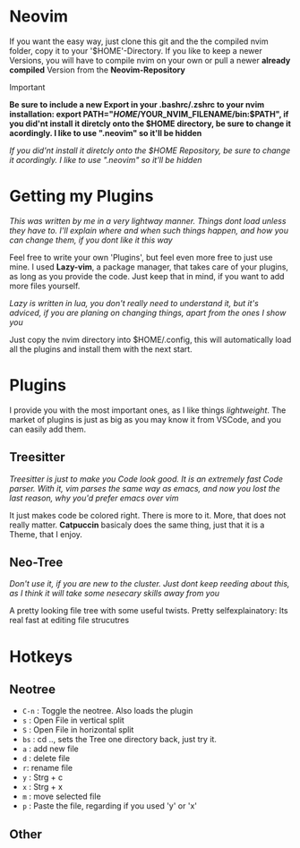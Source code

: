 # Neovim
If you want the easy way, just clone this git and the the compiled nvim folder, copy it to your '$HOME'-Directory. 
If you like to keep a newer Versions, you will have to compile nvim on your own or pull a newer **already compiled** Version from the **Neovim-Repository**

> [!IMPORTANT]
>**Be sure to include a new Export in your .bashrc/.zshrc to your nvim installation: export PATH="$HOME/$YOUR_NVIM_FILENAME/bin:$PATH", if you did'nt install it diretcly onto the $HOME directory, be sure to change it acordingly. I like to use ".neovim" so it'll be hidden**

_If you did'nt install it diretcly onto the $HOME Repository, be sure to change it acordingly. I like to use ".neovim" so it'll be hidden_

# Getting my Plugins
_This was written by me in a very lightway manner. Things dont load unless they have to. I'll explain where and when such things happen, and how you can change them, if you dont like it this way_

Feel free to write your own 'Plugins', but feel even more free to just use mine. I used **Lazy-vim**, a package manager, that takes care of your plugins, as long as you provide the code. Just keep that in mind, if you want to add more files yourself. 

_Lazy is written in lua, you don't really need to understand it, but it's adviced, if you are planing on changing things, apart from the ones I show you_

Just copy the nvim directory into $HOME/.config, this will automatically load all the plugins and install them with the next start. 

# Plugins
I provide you with the most important ones, as I like things _lightweight_. The market of plugins is just as big as you may know it from VSCode, and you can easily add them. 

## Treesitter
_Treesitter is just to make you Code look good. It is an extremely fast Code parser. With it, vim parses the same way as emacs, and now you lost the last reason, why you'd prefer emacs over vim_

It just makes code be colored right. There is more to it. More, that does not really matter.
**Catpuccin** basicaly does the same thing, just that it is a Theme, that I enjoy.

## Neo-Tree
_Don't use it, if you are new to the cluster. Just dont keep reeding about this, as I think it will take some nesecary skills away from you_

A pretty looking file tree with some useful twists. Pretty selfexplainatory:
Its real fast at editing file strucutres

  # Hotkeys
  ## Neotree
- `C-n` : Toggle the neotree. Also loads the plugin
- `s` : Open File in vertical split
- `S` : Open File in horizontal split
- `bs` : cd .., sets the Tree one directory back, just try it.
- `a` : add new file
- `d` : delete file
- `r`: rename file
- `y` : Strg + c
- `x` : Strg + x
- `m` : move selected file
- `p` : Paste the file, regarding if you used 'y' or 'x'

## Other
